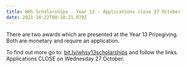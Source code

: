 ```yaml
---
title: WHS Scholarships - Year 13 - Applications close 27 October
date: 2021-10-22T00:10:21.079Z
---
```

There are two awards which are presented at the Year 13 Prizegiving.  
Both are monetary and require an application.  

To find out more go to: [bit.ly/whsy13scholarships](https://docs.google.com/document/d/1z0EDsRKe3fNBWW1us1A3fBPR1zL8THBAn3nY8EnXSDQ/edit) and follow the links.  
Applications CLOSE on Wednesday 27 October.